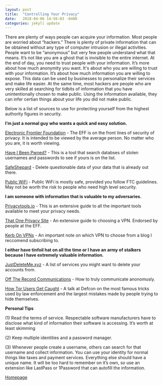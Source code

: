 ```yaml
---
layout: post
title:  "Controlling Your Privacy"
date:   2018-04-06 14:56:03 -0400
categories: jekyll update
---
```

There are plenty of ways people can acquire your information. Most people are worried about “hackers.” There is plenty of private information that can be obtained without any type of computer intrusion or illegal activities. People want to be “anonymous” but very few people understand what that means. It’s not like you are a ghost that is invisible to the entire internet. At the end of day, you need to trust people with your information. It’s more about how much anonymity you want. It's about who you are willing to trust with your information. It’s about how much information you are willing to expose. This data can be used by businesses to personalize their services and make life easier. At the same time, most hackers are people who are very skilled at searching for tidbits of information that you have unintentionally chosen to make public. Using the information available, they can infer certian things about your life you did not make public.

Below is a list of sources to use for protecting yourself from the highest authority figures in security.

<b>I’m just a normal guy who wants a quick and easy solution.</b>

[Electronic Frontier Foundation][Electronic-Frontier-Foundation] - The EFF is on the front lines of security of privacy. It is intended to be viewed by the average person. No matter who you are, it is worth viewing.

[Have I Been Pwned?][Have-I-Been-Pwned] - This is a tool that search databses of stolen usernames and passwords to see if yours is on the list.

[SafeShepard][SafeShepard] - Delete questionable data of your data that is already out there.

[Public WiFi][ftc] - Public WiFi is mostly safe, provided you follow FTC guidelines. May not be worth the risk to people who need high level security.

<b>I am someone with information that is valuable to my adversaries.</b>

[Privacytools.io][Privacytools.io] - This is an extensive guide to all the important tools available to meet your privacy needs.

[That One Privacy Site][PrivacySite] - An extensive guide to choosing a VPN. Endorsed by people at the EFF.

[Kerb On VPNs][VPN] - An important note on which VPN to choose from a blog I reccomend subscribing to.

<b>I either have tinfoil hat on all the time or I have an army of stalkers because I have extremely valuable information.</b>

[JustDeleteMe.xyz][JustDeleteMe] - A list of services you might want to delete your accounts from.

[Off The Record Communications][Off-The-Record-Communications] - How to truly communicate anonomusly.

[How Tor Users Get Caught][How-Tor-Users-Get-Caught] - A talk at Defcon on the most famous tricks used by law enforcement and the largest mistakes made by people trying to hide themselves.

<b>Personal Tips</b>

(1) Read the terms of service. Respectable software manufacturers have to disclose what kind of information their software is accessing. It’s worth at least skimming

(2) Keep multiple identities and a password manager.

(3) Whenever people create a username, others can search for that username and collect information. You can use your identity for normal things like taxes and payment services. Everything else should have a unique name. It will be too hard to remember on it’s own, so use an extension like LastPass or 1Password that can autofill the information.

[Homepage][homepage]

[Electronic-Frontier-Foundation]: https://ssd.eff.org/module-categories/security-scenarios
[Have-I-Been-Pwned]: https://haveibeenpwned.com
[SafeShepard]: https://www.safeshepherd.com
[ftc]: https://www.consumer.ftc.gov/articles/0014-tips-using-public-wi-fi-networks

[Privacytools.io]: https://www.privacytools.io
[PrivacySite]: https://thatoneprivacysite.net
[VPN]: https://krebsonsecurity.com/2017/03/post-fcc-privacy-rules-should-you-vpn

[JustDeleteMe]: http://backgroundchecks.org/justdeleteme
[Off-The-Record-Communications]: https://theintercept.com/2015/07/14/communicating-secret-watched
[How-Tor-Users-Get-Caught]: https://youtu.be/7G1LjQSYM5Q

[homepage]: https://danielloosec.github.io/blog/
